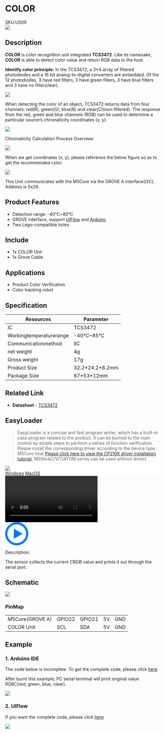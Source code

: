 # COLOR

<div class="badge badge-pill badge-primary product_sku_tag">SKU:U009</div>

<div class="product_pic"><img src="assets/img/product_pics/unit/M5GO_Unit_color.webp"></div>

## Description

**COLOR** is color recognition unit integrated **TCS3472**. Like its namesake, **COLOR** is able to detect color value and return RGB data to the host.

**Identify color principle:**
In the TCS3472, a 3*4 array of filtered photodiodes and a 16 bit analog-to-digital converters are embedded. Of the 12 photodiodes, 3 have red filters, 3 have green filters, 3 have blue filters and 3 have no filter(clear).

<img src="assets/img/product_pics/unit/color/unit_color_07.webp">

When detecting the color of an object, TCS3472 returns data from four channels: red(R), green(G), blue(B) and clear(C)(non-filtered). The response from the red, green and blue channels (RGB) can be used to determine a particular source’s chromaticity coordinates (x, y).

<img src="assets/img/product_pics/unit/color/unit_color_04.webp">

Chromaticity Calculation Process Overview:

<img src="assets/img/product_pics/unit/color/unit_color_05.webp">

When we get coordinates (x, y), please reference the below figure so as to get the recommended color.

<img src="assets/img/product_pics/unit/color/unit_color_06.webp">

This Unit communicates with the M5Core via the GROVE A interface(I2C). Address is 0x29.

## Product Features

- Detection range: -40℃~85℃
- GROVE interface, support [UIFlow](http://flow.m5stack.com) and [Arduino](http://www.arduino.cc)
- Two Lego-compatible holes

## Include

- 1x COLOR Unit
- 1x Grove Cable

## Applications

- Product Color Verification
- Color tracking robot


## Specification
   
<table class="table-1">
    <thead>
        <tr>
            <th>Resources</th>
            <th>Parameter</th>
        </tr>
    </thead>
    <tbody>
        <tr>
            <td>IC</td>
            <td>TCS3472</td>
        </tr>
        <tr>
            <td>Workingtemperaturerange</td>
            <td>-40°C~85°C</td>
        </tr>
        <tr>
            <td>Communicationmethod</td>
            <td>IIC</td>
        </tr>
        <tr>
            <td>net weight</td>
            <td>4g</td>
        </tr>
        <tr>
            <td>Gross weight</td>
            <td>17g</td>
        </tr>
        <tr>
            <td>Product Size</td>
            <td>32.2*24.2*8.2mm</td>
        </tr>
        <tr>
            <td>Package Size</td>
            <td>67*53*12mm</td>
        </tr>
    </tbody>
</table>


## Related Link

-  **Datasheet** - [TCS3472](https://m5stack.oss-cn-shenzhen.aliyuncs.com/resource/docs/datasheet/unit/TCS3472_en.pdf)

## EasyLoader

>EasyLoader is a concise and fast program writer, which has a built-in case program related to the product. It can be burned to the main control by simple steps to perform a series of function verification. Please install the corresponding driver according to the device type. M5Core host [Please click here to view the CP210X driver installation tutorial](en/arduino/arduino_development), M5StickC/V/T/ATOM series can be used without driver)

<div class="easyloader-box">
    <div style="background-color:white;">
        <div><img src="https://m5stack.oss-cn-shenzhen.aliyuncs.com/image/easyloader_intro.webp"></div>
        <div class="easyloader-btn">
            <a href="https://m5stack.oss-cn-shenzhen.aliyuncs.com/EasyLoader/Windows/UNIT/For%20M5Core/EasyLoader_Color_UNIT_With_M5Core.exe">Windows</a>
            <a href="https://m5stack.oss-cn-shenzhen.aliyuncs.com/EasyLoader/MacOS/UNIT/EasyLoader_Color_UNIT_With_M5Core.dmg">MacOS</a>
            <!-- <a>Linux</a>
            <a>MacOS</a> -->
        </div>
    </div>
    <div>
        <video id="example_video" controls>
            <source src="https://m5stack.oss-cn-shenzhen.aliyuncs.com/video/Product_example_video/Unit/Color_UNIT.mp4" type="video/mp4">
        </video>
        <div class="easyloader-mask">
        <a>
            <svg id="play-btn" t="1583228776634" class="icon" viewBox="0 0 1024 1024" version="1.1" xmlns="http://www.w3.org/2000/svg" p-id="4152" width="75" height="75"><path d="M512 0C229.216 0 0 229.216 0 512s229.216 512 512 512 512-229.216 512-512S794.784 0 512 0z m0 928C282.24 928 96 741.76 96 512S282.24 96 512 96s416 186.24 416 416-186.24 416-416 416zM384 288l384 224-384 224z" p-id="4153" fill="#007aff"></path></svg></a>
            <p>Description:</p>
            <p>The sensor collects the current CRGB value and prints it out through the serial port.</p>
        </div>
    </div>
</div>

## Schematic

<img src="assets/img/product_pics/unit/color_sch.JPG">

### PinMap

<table>
 <tr><td>M5Core(GROVE A)</td><td>GPIO22</td><td>GPIO21</td><td>5V</td><td>GND</td></tr>
 <tr><td>COLOR Unit</td><td>SCL</td><td>SDA</td><td>5V</td><td>GND</td></tr>
</table>

## Example

### 1. Arduino IDE

The code below is incomplete. To get the complete code, please click [here](https://github.com/m5stack/M5Stack/tree/master/examples/Unit/COLOR_TCS3472)

After burnt this example, PC serial terminal will print original value RGBC(red, green, blue, clear).

<img src="assets/img/product_pics/unit/unit_example/COLOR/example_unit_color_result_01.webp">

### 2. UIFlow

If you want the complete code, please click [here](https://github.com/m5stack/M5-ProductExampleCodes/tree/master/Unit/COLOR/UIFlow)

<img src="assets/img/product_pics/unit/color/color.webp">

<script>

   var purchase_link = 'https://m5stack.com/collections/m5-unit/products/color-unit';

   anchor_search(purchase_link);
   scrollFunc();

</script>
